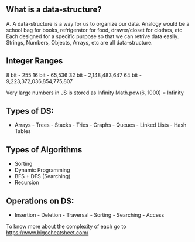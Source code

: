 ##  What is a data-structure?
A.  A data-structure is a way for us to organize our data.
    Analogy would be a school bag for books, refrigerator for food, drawer/closet for clothes, etc
    Each designed for a specific purpose so that we can retrive data easily.
    Strings, Numbers, Objects, Arrays, etc are all data-structure.

##  Integer Ranges
8 bit - 255
16 bit - 65,536
32 bit - 2,148,483,647
64 bit - 9,223,372,036,854,775,807

Very large numbers in JS is stored as Infinity
Math.pow(6, 1000) = Infinity

## Types of DS:
- Arrays    - Trees     - Stacks    - Tries      - Graphs     - Queues     - Linked Lists       - Hash Tables

## Types of Algorithms
- Sorting
- Dynamic Programming
- BFS + DFS (Searching)
- Recursion

## Operations on DS:
- Insertion     - Deletion      - Traversal     - Sorting       - Searching     - Access

To know more about the complexity of each go to https://www.bigocheatsheet.com/